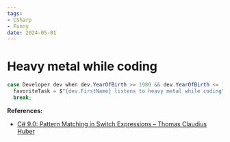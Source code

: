 ```yaml
---
tags:
- CSharp
- Funny
date: 2024-05-01
---
```


# Heavy metal while coding

```c#
case Developer dev when dev.YearOfBirth >= 1980 && dev.YearOfBirth <= 1989:
  favoriteTask = $"{dev.FirstName} listens to heavy metal while coding";
  break;
```

**References:**

- [C# 9.0: Pattern Matching in Switch Expressions – Thomas Claudius Huber](https://www.thomasclaudiushuber.com/2021/02/25/c-9-0-pattern-matching-in-switch-expressions/#:~:text=case%20Developer%20dev%20when%20dev.YearOfBirth%20%3E%3D%201980%20%26%26%20dev.YearOfBirth%20%3C%3D%201989%3A%0A%20%20favoriteTask%20%3D%20%24%22%7Bdev.FirstName%7D%20listens%20to%20heavy%20metal%20while%20coding%22%3B%0A%20%20break%3B)